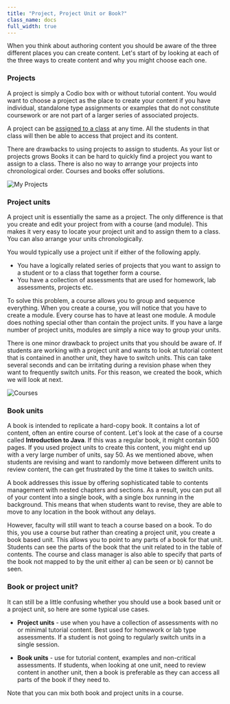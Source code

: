 ```yaml
---
title: "Project, Project Unit or Book?"
class_name: docs
full_width: true
---
```


When you think about authoring content you should be aware of the three different places you can create content. Let's start of by looking at each of the three ways to create content and why you might choose each one.

### Projects
A project is simply a Codio box with or without tutorial content. You would want to choose a project as the place to create your content if you have individual, standalone type assignments or examples that do not constitute coursework or are not part of a larger series of associated projects.

A project can be [assigned to a class](/docs/classes/unitmanagement/assign-project) at any time. All the students in that class will then be able to access that project and its content. 

There are drawbacks to using projects to assign to students. As your list or projects grows Books it can be hard to quickly find a project you want to assign to a class. There is also no way to arrange your projects into chronological order. Courses and books offer solutions.

<img alt="My Projects" src="/img/docs/projectslist.png" class="simple"/>

### Project units
A project unit is essentially the same as a project. The only difference is that you create and edit your project from with a course (and module). This makes it very easy to locate your project unit and to assign them to a class. You can also arrange your units chronologically.

You would typically use a project unit if either of the following apply.

- You have a logically related series of projects that you want to assign to a student or to a class that together form a course. 
- You have a collection of assessments that are used for homework, lab assessments, projects etc.

To solve this problem, a course allows you to group and sequence everything. When you create a course, you will notice that you have to create a module. Every course has to have at least one module. A module does nothing special other than contain the project units. If you have a large number of project units, modules are simply a nice way to group your units.

There is one minor drawback to project units that you should be aware of. If students are working with a project unit and wants to look at tutorial content that is contained in another unit, they have to switch units. This can take several seconds and can be irritating during a revision phase when they want to frequently switch units. For this reason, we created the book, which we will look at next.

<img alt="Courses" src="/img/docs/courseslist.png" class="simple"/>

### Book units
A book is intended to replicate a hard-copy book. It contains a lot of content, often an entire course of content. Let's look at the case of a course called **Introduction to Java**. If this was a regular book, it might contain 500 pages. If you used project units to create this content, you might end up with a very large number of units, say 50.  As we mentioned above, when students are revising and want to randomly move between different units to review content, the can get frustrated by the time it takes to switch units.

A book addresses this issue by offering sophisticated table to contents management with nested chapters and sections. As a result, you can put all of your content into a single book, with a single box running in the background. This means that when students want to revise, they are able to move to any location in the book without any delays. 

However, faculty will still want to teach a course based on a book. To do this, you use a course but rather than creating a project unit, you create a book based unit. This allows you to point to any parts of a book for that unit. Students can see the parts of the book that the unit related to in the table of contents. The course and class manager is also able to specify that parts of the book not mapped to by the unit either a) can be seen or b) cannot be seen.


### Book or project unit?
It can still be a little confusing whether you should use a book based unit or a project unit, so here are some typical use cases.

- **Project units** - use when you have a collection of assessments with no or minimal tutorial content. Best used for homework or lab type assessments. If a student is not going to regularly switch units in a single session.

- **Book units** - use for tutorial content, examples and non-critical assessments. If students, when looking at one unit, need to review content in another unit, then a book is preferable as they can access all parts of the book if they need to.

Note that you can mix both book and project units in a course.